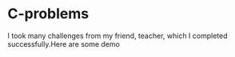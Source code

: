 # C-problems
I took many challenges from my friend, teacher, which I completed successfully.Here are some demo
